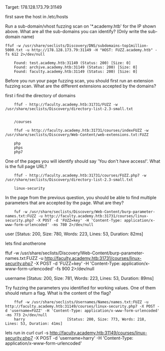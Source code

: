 Target: 178.128.173.79:31149

first save the host in /etc/hosts


Run a sub-domain/vhost fuzzing scan on '*.academy.htb' for the IP shown above. What are all the sub-domains you can identify? (Only write the sub-domain name)

	ffuf -w /usr/share/seclists/Discovery/DNS/subdomains-top1million-5000.txt -u http://178.128.173.79:31149 -H "HOST: FUZZ.academy.htb" -fs 612 2>/dev/null

		Found: test.academy.htb:31149 (Status: 200) [Size: 0]
		Found: archive.academy.htb:31149 (Status: 200) [Size: 0]
		Found: faculty.academy.htb:31149 (Status: 200) [Size: 0]

 Before you run your page fuzzing scan, you should first run an extension fuzzing scan. What are the different extensions accepted by the domains?

 first i find the directory of domains

 		ffuf - http://faculty.academy.htb:31731/FUZZ -w /usr/share/seclists/Discovery/directory-list-2.3-small.txt


 		/courses

 		ffuf -u http://faculty.academy.htb:31731/courses/indexFUZZ -w /usr/share/seclists/Discovery/Web-Content/web-extensions.txt:FUZZ

 		php
 		phps
 		php7

One of the pages you will identify should say 'You don't have access!'. What is the full page URL?

		ffuf - http://faculty.academy.htb:31731/courses/FUZZ.php7 -w /usr/share/seclists/Discovery/directory-list-2.3-small.txt

		linux-security

In the page from the previous question, you should be able to find multiple parameters that are accepted by the page. What are they?

		fuf -w /usr/share/seclists/Discovery/Web-Content/burp-parameter-names.txt:FUZZ -u http://faculty.academy.htb:31731/courses/linux-security.php7 -X POST -d 'FUZZ=key' -H 'Content-Type: application/x-www-form-urlencoded' -ms 780 2>/dev/null
user                    [Status: 200, Size: 780, Words: 223, Lines: 53, Duration: 82ms]

lets find anotherone 

ffuf -w /usr/share/seclists/Discovery/Web-Content/burp-parameter-names.txt:FUZZ -u http://faculty.academy.htb:31731/courses/linux-security.php7 -X POST -d 'FUZZ=key' -H 'Content-Type: application/x-www-form-urlencoded' -fs 900 2>/dev/null

username                [Status: 200, Size: 781, Words: 223, Lines: 53, Duration: 89ms]

 Try fuzzing the parameters you identified for working values. One of them should return a flag. What is the content of the flag?

 		ffuf -w /usr/share/seclists/Usernames/Names/names.txt:FUZZ -u http://faculty.academy.htb:31149/courses/linux-security.php7 -X POST -d 'username=FUZZ' -H 'Content-Type: application/x-www-form-urlencoded' -ms 773 2>/dev/null
 		harry                   [Status: 200, Size: 773, Words: 218, Lines: 53, Duration: 41ms]

lets run in curl 
		curl -s http://faculty.academy.htb:31149/courses/linux-security.php7 -X POST -d 'username=harry' -H 'Content-Type: application/x-www-form-urlencoded'
